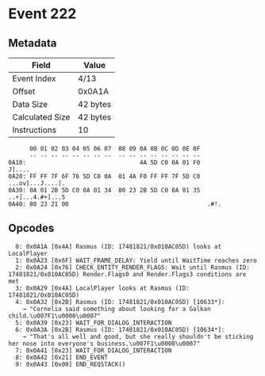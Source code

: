 # Event 222

## Metadata

| Field           | Value    |
|-----------------|----------|
| Event Index     | 4/13     |
| Offset          | 0x0A1A   |
| Data Size       | 42 bytes |
| Calculated Size | 42 bytes |
| Instructions    | 10       |

```
      00 01 02 03 04 05 06 07  08 09 0A 0B 0C 0D 0E 0F
      -- -- -- -- -- -- -- --  -- -- -- -- -- -- -- --
0A10:                                4A 5D C0 0A 01 F0            J]....
0A20: FF FF 7F 6F 76 5D C0 0A  01 4A F0 FF FF 7F 5D C0  ...ov]...J....].
0A30: 0A 01 2B 5D C0 0A 01 34  80 23 2B 5D C0 0A 01 35  ..+]...4.#+]...5
0A40: 80 23 21 00                                       .#!.            
```

## Opcodes

```
  0: 0x0A1A [0x4A] Rasmus (ID: 17481821/0x010AC05D) looks at LocalPlayer
  1: 0x0A23 [0x6F] WAIT_FRAME_DELAY: Yield until WaitTime reaches zero
  2: 0x0A24 [0x76] CHECK_ENTITY_RENDER_FLAGS: Wait until Rasmus (ID: 17481821/0x010AC05D) Render.Flags0 and Render.Flags3 conditions are met
  3: 0x0A29 [0x4A] LocalPlayer looks at Rasmus (ID: 17481821/0x010AC05D)
  4: 0x0A32 [0x2B] Rasmus (ID: 17481821/0x010AC05D) [10633*]:
    → "Cornelia said something about looking for a Galkan child.\u007F1\u0000\u0007"
  5: 0x0A39 [0x23] WAIT_FOR_DIALOG_INTERACTION
  6: 0x0A3A [0x2B] Rasmus (ID: 17481821/0x010AC05D) [10634*]:
    → "That's all well and good, but she really shouldn't be sticking her nose into everyone's business.\u007F1\u0000\u0007"
  7: 0x0A41 [0x23] WAIT_FOR_DIALOG_INTERACTION
  8: 0x0A42 [0x21] END_EVENT
  9: 0x0A43 [0x00] END_REQSTACK()
```
